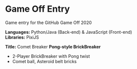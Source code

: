 # Game Off Entry
Game entry for the GitHub Game Off 2020

**Languages:** Python/Java (Back-end) & JavaScript (Front-end)  
**Libraries:** PixiJS

**Title:** Comet Breaker
**Pong-style BrickBreaker**
- 2-Player BrickBreaker with Pong twist
- Comet ball, Asteroid belt bricks


